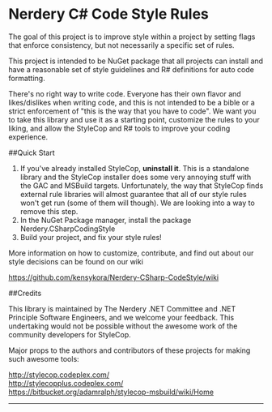 # Nerdery C# Code Style Rules

The goal of this project is to improve style within a project by setting flags that enforce consistency, but not necessarily a specific set of rules.

This project is intended to be NuGet package that all projects can install and have a reasonable set of style guidelines and R# definitions for auto code formatting.

There's no right way to write code. Everyone has their own flavor and likes/dislikes when writing code, and this is not intended to be a bible or a strict enforcement of "this is the way that you have to code". We want you to take this library and use it as a starting point, customize the rules to your liking, and allow the StyleCop and R# tools to improve your coding experience.

##Quick Start

 1. If you've already installed StyleCop, **uninstall it**. This is a standalone library and the StyleCop installer does some very annoying stuff with the GAC and MSBuild targets. Unfortunately, the way that StyleCop finds external rule libraries will almost guarantee that all of our style rules won't get run (some of them will though). We are looking into a way to remove this step.
 1. In the NuGet Package manager, install the package Nerdery.CSharpCodingStyle
 1. Build your project, and fix your style rules!
 
More information on how to customize, contribute, and find out about our style decisions can be found on our wiki 

<https://github.com/kensykora/Nerdery-CSharp-CodeStyle/wiki>

##Credits

This library is maintained by The Nerdery .NET Committee and .NET Principle Software Engineers, and we welcome your feedback. This undertaking would not be possible without the awesome work of the community developers for StyleCop.

Major props to the authors and contributors of these projects for making such awesome tools:

<http://stylecop.codeplex.com/>  
<http://stylecopplus.codeplex.com/>  
<https://bitbucket.org/adamralph/stylecop-msbuild/wiki/Home>

---

